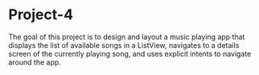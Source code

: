 # Project-4
The goal of this project is to design and layout a music playing app that displays the list of available songs in a ListView, navigates to a details screen of the currently playing song, and uses explicit intents to navigate around the app.
